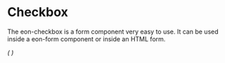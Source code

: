 # Checkbox
The eon-checkbox is a form component very easy to use. It can be used inside a eon-form component or inside an HTML form.


*(
<doc-playground label="Common Usage" html="true" js="true" css="true" selector="body">
  <template type="html">
    <doc-head>
      <script src="framework/eon/eon.js"></script>
      <script> 
        eon.import([
          "framework/eon/ui/eon-checkbox", "framework/custom/doc-playground/doc-showcase"
        ]);
      </script>
    </doc-head>
    <doc-body>
      <doc-showcase label="Standard">
        <eon-checkbox value='checkbox1' checked="true" name='checkboxOptions'></eon-checkbox>
        <eon-checkbox value='checkbox1' name='checkboxOptions'></eon-checkbox>
      </doc-showcase>
      <doc-showcase label="Disabled">
        <eon-checkbox label='Disabled checkbox' value='checkbox3' checked="true" name='checkboxOptions' disabled='true'></eon-checkbox>
        <eon-checkbox label='Disabled checkbox' value='checkbox4' name='checkboxOptions' disabled='true'></eon-checkbox>
      </doc-showcase>
    </doc-body>
  </template>
</doc-playground>
)*